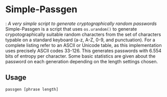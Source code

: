 # Simple-Passgen
: *A very simple script to generate cryptographically random passwords*
Simple-Passgen is a script that uses `os.urandom()` to generate crypotographically suitable 
random characters from the set of characters typable on a standard keyboard (a-z, A-Z, 0-9, and 
punctuation).  For a complete listing refer to an ASCII or Unicode table, as this implementation 
uses precisely ASCII codes 33-126. This generates passwords with 6.554 bits of entropy per 
character.  Some basic statistics are given about the password on each generation depending on 
the length settings chosen.
## Usage
```shell 
passgen [phrase length]
```

